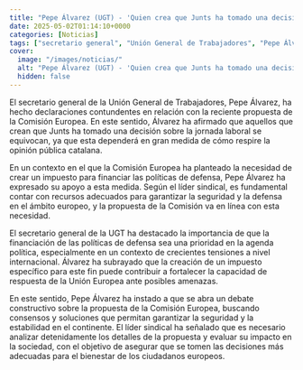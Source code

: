 ```yaml
---
title: "Pepe Álvarez (UGT) - 'Quien crea que Junts ha tomado una decisión sobre la jornada se equivoca, dependerá de cómo respire la opinión pública catalana'"
date: 2025-05-02T01:14:10+0000
categories: [Noticias]
tags: ["secretario general", "Unión General de Trabajadores", "Pepe Álvarez", "Comisión Europea", "jornada laboral", "impuesto", "políticas de defensa", "seguridad."]
cover:
  image: "/images/noticias/"
  alt: "Pepe Álvarez (UGT) - 'Quien crea que Junts ha tomado una decisión sobre la jornada se equivoca, dependerá de cómo respire la opinión pública catalana'"
  hidden: false
---
```


El secretario general de la Unión General de Trabajadores, Pepe Álvarez, ha hecho declaraciones contundentes en relación con la reciente propuesta de la Comisión Europea. En este sentido, Álvarez ha afirmado que aquellos que crean que Junts ha tomado una decisión sobre la jornada laboral se equivocan, ya que esta dependerá en gran medida de cómo respire la opinión pública catalana.

En un contexto en el que la Comisión Europea ha planteado la necesidad de crear un impuesto para financiar las políticas de defensa, Pepe Álvarez ha expresado su apoyo a esta medida. Según el líder sindical, es fundamental contar con recursos adecuados para garantizar la seguridad y la defensa en el ámbito europeo, y la propuesta de la Comisión va en línea con esta necesidad.

El secretario general de la UGT ha destacado la importancia de que la financiación de las políticas de defensa sea una prioridad en la agenda política, especialmente en un contexto de crecientes tensiones a nivel internacional. Álvarez ha subrayado que la creación de un impuesto específico para este fin puede contribuir a fortalecer la capacidad de respuesta de la Unión Europea ante posibles amenazas.

En este sentido, Pepe Álvarez ha instado a que se abra un debate constructivo sobre la propuesta de la Comisión Europea, buscando consensos y soluciones que permitan garantizar la seguridad y la estabilidad en el continente. El líder sindical ha señalado que es necesario analizar detenidamente los detalles de la propuesta y evaluar su impacto en la sociedad, con el objetivo de asegurar que se tomen las decisiones más adecuadas para el bienestar de los ciudadanos europeos.
